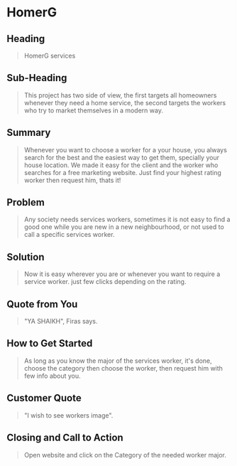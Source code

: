 # HomerG #

<!-- 
> Is the #1 home maintenance web application that connecting homeowners with home service contractors.
You can easily find a contractor specialized in more than 10 services from our web application by scheduling an appointment that suits your time.

★HomerG lets you discover and compare contractors ratings from real customers. home maintenance and renovation is now easier than ever with HomerG.
 -->
 
## Heading ##
  > HomerG services

## Sub-Heading ##
  > This project has two side of view, the first targets all homeowners whenever they need a home service, the second targets the workers who try to market themselves in a modern way.

## Summary ##
  > Whenever you want to choose a worker for a your house, you always search for the best and the easiest way to get them, specially your house location. We made it easy for the client and the worker who searches for a free marketing website. Just find your highest rating worker then request him, thats it!

## Problem ##
  > Any society needs services workers, sometimes it is not easy to find a good one while you are new in a new neighbourhood, or not used to call a specific services worker.

## Solution ##
  > Now it is easy wherever you are or whenever you want to require a service worker. just few clicks depending on the rating.

## Quote from You ##
  > "YA SHAIKH", Firas says.

## How to Get Started ##
  > As long as you know the major of the services worker, it's done, choose the category then choose the worker, then request him with few info about you.

## Customer Quote ##
  > "I wish to see workers image".

## Closing and Call to Action ##
  > Open website and click on the Category of the needed worker major.
